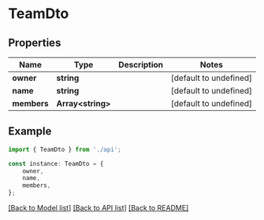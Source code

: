 # TeamDto


## Properties

Name | Type | Description | Notes
------------ | ------------- | ------------- | -------------
**owner** | **string** |  | [default to undefined]
**name** | **string** |  | [default to undefined]
**members** | **Array&lt;string&gt;** |  | [default to undefined]

## Example

```typescript
import { TeamDto } from './api';

const instance: TeamDto = {
    owner,
    name,
    members,
};
```

[[Back to Model list]](../README.md#documentation-for-models) [[Back to API list]](../README.md#documentation-for-api-endpoints) [[Back to README]](../README.md)
